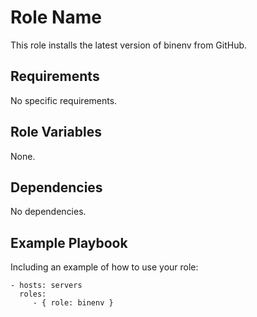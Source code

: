 Role Name
=========

This role installs the latest version of binenv from GitHub.

Requirements
------------

No specific requirements.

Role Variables
--------------

None.

Dependencies
------------

No dependencies.

Example Playbook
----------------

Including an example of how to use your role:

    - hosts: servers
      roles:
         - { role: binenv }
